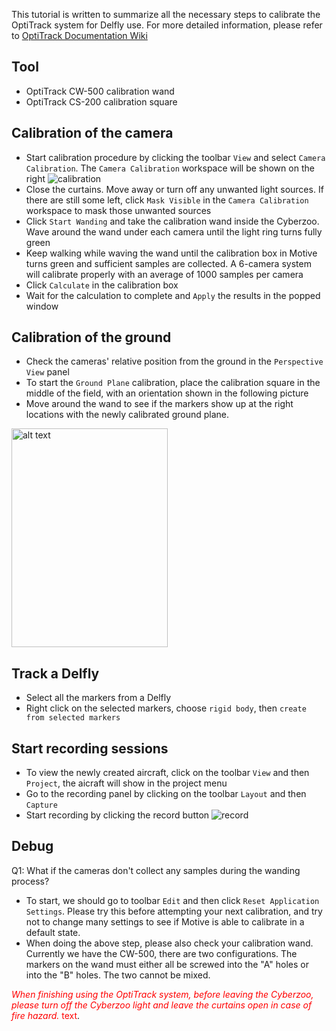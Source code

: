 This tutorial is written to summarize all the necessary steps to calibrate the OptiTrack system for Delfly use. For more detailed information, please refer to [OptiTrack Documentation Wiki](https://v22.wiki.optitrack.com/index.php?title=OptiTrack_Documentation_Wiki)

## Tool
* OptiTrack CW-500 calibration wand 
* OptiTrack CS-200 calibration square

## Calibration of the camera
* Start calibration procedure by clicking the toolbar `View` and select `Camera Calibration`. The `Camera Calibration` workspace will be shown on the right
![calibration](https://github.com/tudelft/mavlab/blob/master/photos/drones/nimble/optitrack_calibration.png)
* Close the curtains. Move away or turn off any unwanted light sources. If there are still some left, click `Mask Visible` in the `Camera Calibration` workspace to mask those unwanted sources
* Click `Start Wanding` and take the calibration wand inside the Cyberzoo. Wave around the wand under each camera until the light ring turns fully green
* Keep walking while waving the wand until the calibration box in Motive turns green and sufficient samples are collected. A 6-camera system will calibrate properly with an average of 1000 samples per camera 
* Click `Calculate` in the calibration box
* Wait for the calculation to complete and `Apply` the results in the popped window

## Calibration of the ground
* Check the cameras' relative position from the ground in the `Perspective View` panel 
* To start the `Ground Plane` calibration, place the calibration square in the middle of the field, with an orientation shown in the following picture
* Move around the wand to see if the markers show up at the right locations with the newly calibrated ground plane.
<img src="https://github.com/tudelft/mavlab/blob/master/photos/drones/nimble/OptiTrack_calibration_square_orientation.png" alt="alt text" width="250" height="350">


## Track a Delfly
* Select all the markers from a Delfly
* Right click on the selected markers, choose `rigid body`, then `create from selected markers`

## Start recording sessions
* To view the newly created aircraft, click on the toolbar `View` and then `Project`, the aicraft will show in the project menu
* Go to the recording panel by clicking on the toolbar `Layout` and then `Capture`
* Start recording by clicking the record button 
![record](https://github.com/tudelft/mavlab/blob/master/photos/drones/nimble/optitrack_record.png)

## Debug 
Q1: What if the cameras don't collect any samples during the wanding process?
* To start, we should go to toolbar `Edit` and then click `Reset Application Settings`. Please try this before attempting your next calibration, and try not to change many settings to see if Motive is able to calibrate in a default state. 
* When doing the above step, please also check your calibration wand. Currently we have the CW-500, there are two configurations. The markers on the wand must either all be screwed into the "A" holes or into the "B" holes. The two cannot be mixed.

<span style="color:red"> *When finishing using the OptiTrack system, before leaving the Cyberzoo, please turn off the Cyberzoo light and leave the curtains open in case of fire hazard.* text</span>.